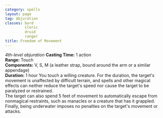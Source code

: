 ```yaml
---
category: spells
layout: page
tag: Abjuration
classes: bard
         cleric
         druid
         ranger
title: Freedom of Movement 
---
```

_4th-level abjuration_ 
**Casting Time:** 1 action    
**Range:** Touch    
**Components:** V, S, M (a leather strap, bound around the arm or a similar appendage)    
**Duration:** 1 hour 
You touch a willing creature. For the duration, the target's movement is unaffected by difficult terrain, and spells and other magical effects can neither reduce the target's speed nor cause the target to be paralyzed or restrained.    
The target can also spend 5 feet of movement to automatically escape from nonmagical restraints, such as manacles or a creature that has it grappled. Finally, being underwater imposes no penalties on the target's movement or attacks.